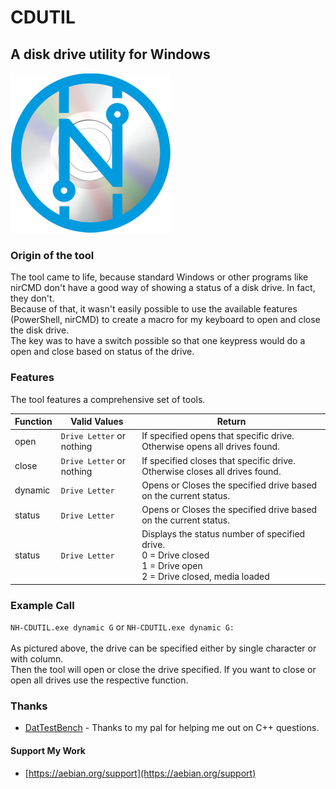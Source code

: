 # CDUTIL
## A disk drive utility for Windows

![CDUTIL LOGO](./media/nh-cdutil.png)

### Origin of the tool
The tool came to life, because standard Windows or other programs like nirCMD don't have a good way of showing a status of a disk drive. In fact, they don't. <br>
Because of that, it wasn't easily possible to use the available features (PowerShell, nirCMD) to create a macro for my keyboard to open and close the disk drive. <br>
The key was to have a switch possible so that one keypress would do a open and close based on status of the drive.  

### Features

The tool features a comprehensive set of tools. 

| **Function** | **Valid Values**          | **Return**                                                                                  |
|--------------|---------------------------|---------------------------------------------------------------------------------------------|
| open         | ``Drive Letter`` or nothing | If <Drive Letter> specified opens that specific drive.<br>  Otherwise opens all drives found.      
| close        | ``Drive Letter`` or nothing | If <Drive Letter> specified closes that specific drive.<br>  Otherwise closes all drives found.    
| dynamic      | ``Drive Letter``            | Opens or Closes the specified drive based on the current status.                            |   
| status       | ``Drive Letter``            | Opens or Closes the specified drive based on the current status.                            |   
| status       | ``Drive Letter``            | Displays the status number of specified drive.<br>0 = Drive closed<br>1 = Drive open<br>2 = Drive closed, media loaded 

### Example Call

``NH-CDUTIL.exe dynamic G`` or ``NH-CDUTIL.exe dynamic G:`` <br>
<br>
As pictured above, the drive can be specified either by single character or with column. <br>
Then the tool will open or close the drive specified. If you want to close or open all drives use the respective function. 

### Thanks
- [DatTestBench](https://github.com/DatTestBench) - Thanks to my pal for helping me out on C++ questions. 




#### Support My Work
- [https://aebian.org/support](https://aebian.org/support)